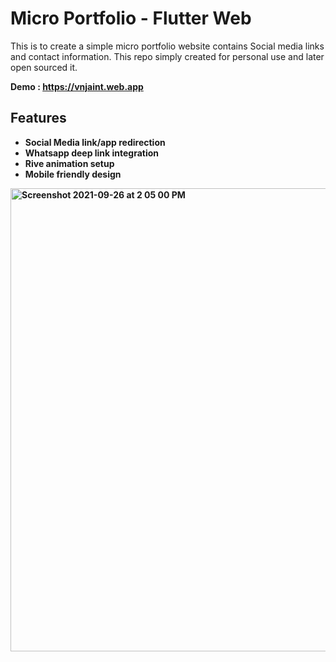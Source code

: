 # Micro Portfolio - Flutter Web

This is to create a simple micro portfolio website contains Social media links and contact information.
This repo simply created for personal use and later open sourced it.

<b>Demo<b> : https://vnjaint.web.app

  ## Features

- Social Media link/app redirection
- Whatsapp deep link integration
- Rive animation setup
- Mobile friendly design

<img width="741" alt="Screenshot 2021-09-26 at 2 05 00 PM" src="https://user-images.githubusercontent.com/33921519/134800262-3a31e0e6-eb21-4a0e-978c-1a7afc5b9f9b.png">
  
  
